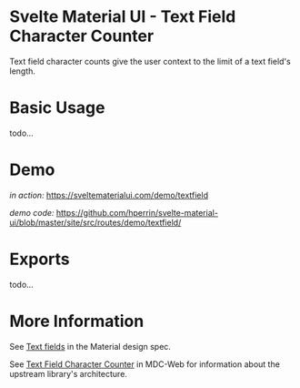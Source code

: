 # Svelte Material UI - Text Field Character Counter

Text field character counts give the user context to the limit of a text field's length.

# Basic Usage

todo...

# Demo

_in action:_ https://sveltematerialui.com/demo/textfield

_demo code:_ https://github.com/hperrin/svelte-material-ui/blob/master/site/src/routes/demo/textfield/

# Exports

todo...

# More Information

See [Text fields](https://material.io/components/text-fields) in the Material design spec.

See [Text Field Character Counter](https://github.com/material-components/material-components-web/tree/v10.0.0/packages/mdc-textfield/character-counter) in MDC-Web for information about the upstream library's architecture.
